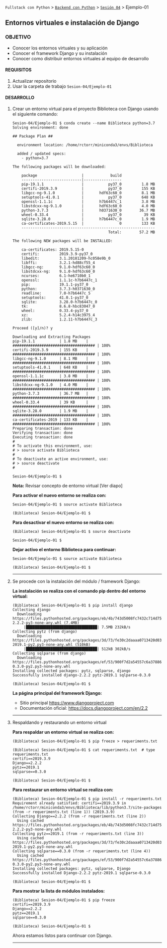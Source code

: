 `Fullstack con Python` > [`Backend con Python`](../../Readme.md) > [`Sesión 04`](../Readme.md) > Ejemplo-01
## Entornos virtuales e instalación de Django

### OBJETIVO
- Conocer los entornos virtuales y su aplicación
- Conocer el framework Django y su instalación
- Conocer como distribuir entornos virtuales al equipo de desarrollo

#### REQUISITOS
1. Actualizar repositorio
1. Usar la carpeta de trabajo `Sesion-04/Ejemplo-01`

#### DESARROLLO
1. Crear un entorno virtual para el proyecto Biblioteca con Django usando el siguiente comando:

   ```console
   Sesion-04/Ejemplo-01 $ conda create --name Biblioteca python=3.7
   Solving environment: done

   ## Package Plan ##

     environment location: /home/rctorr/miniconda3/envs/Biblioteca

     added / updated specs:
       - python=3.7

   The following packages will be downloaded:

       package                    |            build
       ---------------------------|-----------------
       pip-19.1.1                 |           py37_0         1.8 MB
       certifi-2019.3.9           |           py37_0         155 KB
       libgcc-ng-9.1.0            |       hdf63c60_0         8.1 MB
       setuptools-41.0.1          |           py37_0         648 KB
       openssl-1.1.1c             |       h7b6447c_1         3.8 MB
       libstdcxx-ng-9.1.0         |       hdf63c60_0         4.0 MB
       python-3.7.3               |       h0371630_0        36.7 MB
       wheel-0.33.4               |           py37_0          39 KB
       sqlite-3.28.0              |       h7b6447c_0         1.9 MB
       ca-certificates-2019.5.15  |                0         133 KB
       ------------------------------------------------------------
                                              Total:        57.2 MB

   The following NEW packages will be INSTALLED:

       ca-certificates: 2019.5.15-0            
       certifi:         2019.3.9-py37_0        
       libedit:         3.1.20181209-hc058e9b_0
       libffi:          3.2.1-hd88cf55_4       
       libgcc-ng:       9.1.0-hdf63c60_0       
       libstdcxx-ng:    9.1.0-hdf63c60_0       
       ncurses:         6.1-he6710b0_1         
       openssl:         1.1.1c-h7b6447c_1      
       pip:             19.1.1-py37_0          
       python:          3.7.3-h0371630_0       
       readline:        7.0-h7b6447c_5         
       setuptools:      41.0.1-py37_0          
       sqlite:          3.28.0-h7b6447c_0      
       tk:              8.6.8-hbc83047_0       
       wheel:           0.33.4-py37_0          
       xz:              5.2.4-h14c3975_4       
       zlib:            1.2.11-h7b6447c_3      

   Proceed ([y]/n)? y

   Downloading and Extracting Packages
   pip-19.1.1           | 1.8 MB    | ##################################### | 100%
   certifi-2019.3.9     | 155 KB    | ##################################### | 100%
   libgcc-ng-9.1.0      | 8.1 MB    | ##################################### | 100%
   setuptools-41.0.1    | 648 KB    | ##################################### | 100%
   openssl-1.1.1c       | 3.8 MB    | ##################################### | 100%
   libstdcxx-ng-9.1.0   | 4.0 MB    | ##################################### | 100%
   python-3.7.3         | 36.7 MB   | ##################################### | 100%
   wheel-0.33.4         | 39 KB     | ##################################### | 100%
   sqlite-3.28.0        | 1.9 MB    | ##################################### | 100%
   ca-certificates-2019 | 133 KB    | ##################################### | 100%
   Preparing transaction: done
   Verifying transaction: done
   Executing transaction: done
   #
   # To activate this environment, use:
   # > source activate Biblioteca
   #
   # To deactivate an active environment, use:
   # > source deactivate
   #

   Sesion-04/Ejemplo-01 $
   ```

   __Nota:__ Revisar concepto de entorno virtual [Ver diapo]

   __Para activar el nuevo entorno se realiza con:__

   ```console
   Sesion-04/Ejemplo-01 $ source activate Biblioteca

   (Biblioteca) Sesion-04/Ejemplo-01 $
   ```

   __Para desactivar el nuevo entorno se realiza con:__

   ```console
   (Biblioteca) Sesion-04/Ejemplo-01 $ source deactivate

   Sesion-04/Ejemplo-01 $    
   ```

   __Dejar activo el entorno Biblioteca para continuar:__

   ```console
   Sesion-04/Ejemplo-01 $ source activate Biblioteca

   (Biblioteca) Sesion-04/Ejemplo-01 $
   ```
   ***

1. Se procede con la instalación del módulo / framework Django:

   __La instalación se realiza con el comando pip dentro del entorno virtual:__

   ```console
   (Biblioteca) Sesion-04/Ejemplo-01 $ pip install django
   Collecting django
     Downloading https://files.pythonhosted.org/packages/eb/4b/743d5008fc7432c714d753e1fc7ee56c6a776dc566cc6cfb4136d46cdcbb/Django-2.2.2-py3-none-any.whl (7.4MB)
        |████████████████████████████████| 7.5MB 232kB/s
   Collecting pytz (from django)
     Downloading https://files.pythonhosted.org/packages/3d/73/fe30c2daaaa0713420d0382b16fbb761409f532c56bdcc514bf7b6262bb6/pytz-2019.1-py2.py3-none-any.whl (510kB)
        |████████████████████████████████| 512kB 302kB/s
   Collecting sqlparse (from django)
     Downloading https://files.pythonhosted.org/packages/ef/53/900f7d2a54557c6a37886585a91336520e5539e3ae2423ff1102daf4f3a7/sqlparse-0.3.0-py2.py3-none-any.whl
   Installing collected packages: pytz, sqlparse, django
   Successfully installed django-2.2.2 pytz-2019.1 sqlparse-0.3.0

   (Biblioteca) Sesion-04/Ejemplo-01 $
   ```

   __La página principal del framework Django:__
   - Sitio principal https://www.djangoproject.com
   - Documentación oficial: https://docs.djangoproject.com/en/2.2
   ***

1. Respaldando y restaurando un entorno virtual

   __Para respaldar un entorno virtual se realiza con:__

   ```console
   (Biblioteca) Sesion-04/Ejemplo-01 $ pip freeze > requeriments.txt

   (Biblioteca) Sesion-04/Ejemplo-01 $ cat requeriments.txt  # type requeriments.txt
   certifi==2019.3.9
   Django==2.2.2
   pytz==2019.1
   sqlparse==0.3.0

   (Biblioteca) Sesion-04/Ejemplo-01 $
   ```

   __Para restaurar un entorno virtual se realiza con:__

   ```console
   (Biblioteca) Sesion-04/Ejemplo-01 $ pip install -r requeriments.txt
   Requirement already satisfied: certifi==2019.3.9 in /home/rctorr/miniconda3/envs/Biblioteca/lib/python3.7/site-packages (from -r requeriments.txt (line 1)) (2019.3.9)
   Collecting Django==2.2.2 (from -r requeriments.txt (line 2))
     Using cached https://files.pythonhosted.org/packages/eb/4b/743d5008fc7432c714d753e1fc7ee56c6a776dc566cc6cfb4136d46cdcbb/Django-2.2.2-py3-none-any.whl
   Collecting pytz==2019.1 (from -r requeriments.txt (line 3))
     Using cached https://files.pythonhosted.org/packages/3d/73/fe30c2daaaa0713420d0382b16fbb761409f532c56bdcc514bf7b6262bb6/pytz-2019.1-py2.py3-none-any.whl
   Collecting sqlparse==0.3.0 (from -r requeriments.txt (line 4))
     Using cached https://files.pythonhosted.org/packages/ef/53/900f7d2a54557c6a37886585a91336520e5539e3ae2423ff1102daf4f3a7/sqlparse-0.3.0-py2.py3-none-any.whl
   Installing collected packages: pytz, sqlparse, Django
   Successfully installed Django-2.2.2 pytz-2019.1 sqlparse-0.3.0

   (Biblioteca) Sesion-04/Ejemplo-01 $
   ```

   __Para mostrar la lista de módulos instalados:__

   ```console
   (Biblioteca) Sesion-04/Ejemplo-01 $ pip freeze
   certifi==2019.3.9
   Django==2.2.2
   pytz==2019.1
   sqlparse==0.3.0

   (Biblioteca) Sesion-04/Ejemplo-01 $
   ```

   Ahora estamos listos para continuar con Django.
   ***
